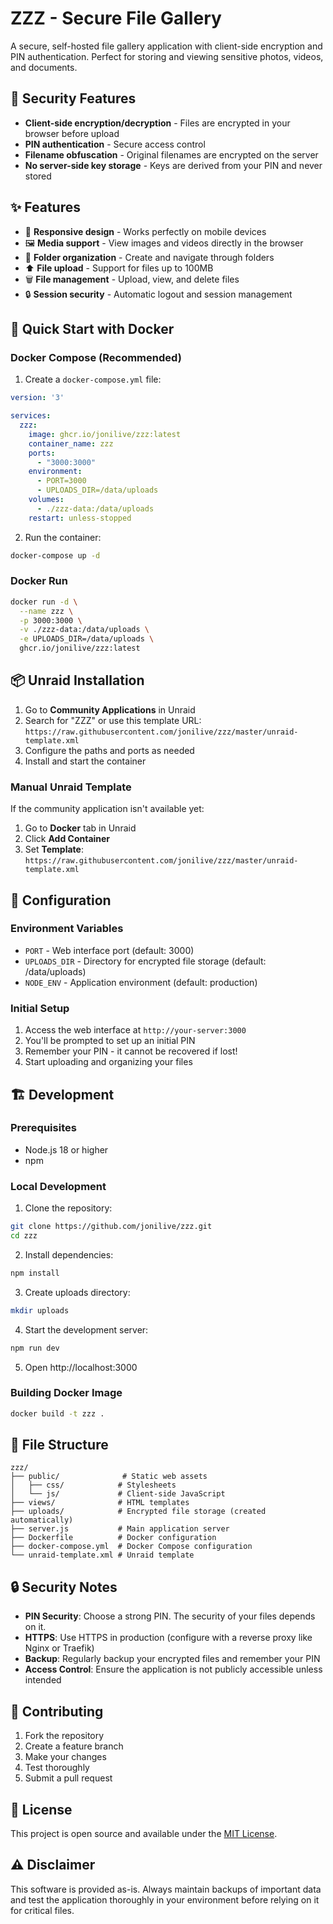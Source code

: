 # ZZZ - Secure File Gallery

A secure, self-hosted file gallery application with client-side encryption and PIN authentication. Perfect for storing and viewing sensitive photos, videos, and documents.

## 🔐 Security Features

- **Client-side encryption/decryption** - Files are encrypted in your browser before upload
- **PIN authentication** - Secure access control
- **Filename obfuscation** - Original filenames are encrypted on the server
- **No server-side key storage** - Keys are derived from your PIN and never stored

## ✨ Features

- 📱 **Responsive design** - Works perfectly on mobile devices
- 🖼️ **Media support** - View images and videos directly in the browser
- 📁 **Folder organization** - Create and navigate through folders
- ⬆️ **File upload** - Support for files up to 100MB
- 🗑️ **File management** - Upload, view, and delete files
- 🔒 **Session security** - Automatic logout and session management

## 🚀 Quick Start with Docker

### Docker Compose (Recommended)

1. Create a `docker-compose.yml` file:
```yaml
version: '3'

services:
  zzz:
    image: ghcr.io/jonilive/zzz:latest
    container_name: zzz
    ports:
      - "3000:3000"
    environment:
      - PORT=3000
      - UPLOADS_DIR=/data/uploads
    volumes:
      - ./zzz-data:/data/uploads
    restart: unless-stopped
```

2. Run the container:
```bash
docker-compose up -d
```

### Docker Run

```bash
docker run -d \
  --name zzz \
  -p 3000:3000 \
  -v ./zzz-data:/data/uploads \
  -e UPLOADS_DIR=/data/uploads \
  ghcr.io/jonilive/zzz:latest
```

## 📦 Unraid Installation

1. Go to **Community Applications** in Unraid
2. Search for "ZZZ" or use this template URL: `https://raw.githubusercontent.com/jonilive/zzz/master/unraid-template.xml`
3. Configure the paths and ports as needed
4. Install and start the container

### Manual Unraid Template

If the community application isn't available yet:

1. Go to **Docker** tab in Unraid
2. Click **Add Container**
3. Set **Template**: `https://raw.githubusercontent.com/jonilive/zzz/master/unraid-template.xml`

## 🔧 Configuration

### Environment Variables

- `PORT` - Web interface port (default: 3000)
- `UPLOADS_DIR` - Directory for encrypted file storage (default: /data/uploads)
- `NODE_ENV` - Application environment (default: production)

### Initial Setup

1. Access the web interface at `http://your-server:3000`
2. You'll be prompted to set up an initial PIN
3. Remember your PIN - it cannot be recovered if lost!
4. Start uploading and organizing your files

## 🏗️ Development

### Prerequisites

- Node.js 18 or higher
- npm

### Local Development

1. Clone the repository:
```bash
git clone https://github.com/jonilive/zzz.git
cd zzz
```

2. Install dependencies:
```bash
npm install
```

3. Create uploads directory:
```bash
mkdir uploads
```

4. Start the development server:
```bash
npm run dev
```

5. Open http://localhost:3000

### Building Docker Image

```bash
docker build -t zzz .
```

## 📁 File Structure

```
zzz/
├── public/              # Static web assets
│   ├── css/            # Stylesheets
│   └── js/             # Client-side JavaScript
├── views/              # HTML templates
├── uploads/            # Encrypted file storage (created automatically)
├── server.js           # Main application server
├── Dockerfile          # Docker configuration
├── docker-compose.yml  # Docker Compose configuration
└── unraid-template.xml # Unraid template
```

## 🔒 Security Notes

- **PIN Security**: Choose a strong PIN. The security of your files depends on it.
- **HTTPS**: Use HTTPS in production (configure with a reverse proxy like Nginx or Traefik)
- **Backup**: Regularly backup your encrypted files and remember your PIN
- **Access Control**: Ensure the application is not publicly accessible unless intended

## 🤝 Contributing

1. Fork the repository
2. Create a feature branch
3. Make your changes
4. Test thoroughly
5. Submit a pull request

## 📄 License

This project is open source and available under the [MIT License](LICENSE).

## ⚠️ Disclaimer

This software is provided as-is. Always maintain backups of important data and test the application thoroughly in your environment before relying on it for critical files.
